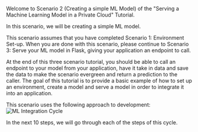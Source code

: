 Welcome to Scenario 2 (Creating a simple ML Model) of the "Serving a Machine Learning Model in a Private Cloud" Tutorial.

In this scenario, we will be creating a simple ML model.

This scenario assumes that you have completed Scenario 1:
Environment Set-up.  When you are done with this scenario, please continue to Scenario 3: Serve your ML model in Flask, giving your application an endpoint to call.

At the end of this three scenario tutorial, you should be able to call an endpoint to your model from your application, have it take in data and save the data to make the scenario evergreen and return a prediction to the caller. 
The goal of this tutorial is to provide a basic example of how to set up an environment, create a model and serve a model in order to integrate it into an application.  

This scenario uses the following approach to development:
![ML Integration Cycle](/laura-schornack/scenarios/create-ML-model/assets/ML-Model-Cycle-Pic.png)

In the next 10 steps, we will go through each of the steps of this cycle.  




